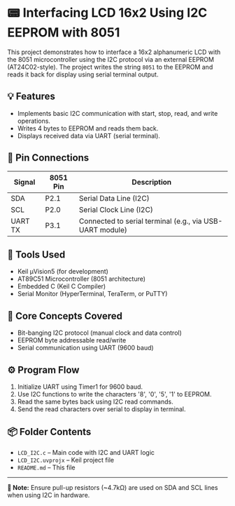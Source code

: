 <h1>📟 Interfacing LCD 16x2 Using I2C EEPROM with 8051</h1>

<p>This project demonstrates how to interface a 16x2 alphanumeric LCD with the 8051 microcontroller using the I2C protocol via an external EEPROM (AT24C02-style). The project writes the string <code>8051</code> to the EEPROM and reads it back for display using serial terminal output.</p>

<h2>💡 Features</h2>
<ul>
  <li>Implements basic I2C communication with start, stop, read, and write operations.</li>
  <li>Writes 4 bytes to EEPROM and reads them back.</li>
  <li>Displays received data via UART (serial terminal).</li>
</ul>

<h2>🔌 Pin Connections</h2>
<table>
  <thead><tr><th>Signal</th><th>8051 Pin</th><th>Description</th></tr></thead>
  <tbody>
    <tr><td>SDA</td><td>P2.1</td><td>Serial Data Line (I2C)</td></tr>
    <tr><td>SCL</td><td>P2.0</td><td>Serial Clock Line (I2C)</td></tr>
    <tr><td>UART TX</td><td>P3.1</td><td>Connected to serial terminal (e.g., via USB-UART module)</td></tr>
  </tbody>
</table>

<h2>🧰 Tools Used</h2>
<ul>
  <li>Keil µVision5 (for development)</li>
  <li>AT89C51 Microcontroller (8051 architecture)</li>
  <li>Embedded C (Keil C Compiler)</li>
  <li>Serial Monitor (HyperTerminal, TeraTerm, or PuTTY)</li>
</ul>

<h2>🧠 Core Concepts Covered</h2>
<ul>
  <li>Bit-banging I2C protocol (manual clock and data control)</li>
  <li>EEPROM byte addressable read/write</li>
  <li>Serial communication using UART (9600 baud)</li>
</ul>

<h2>⚙️ Program Flow</h2>
<ol>
  <li>Initialize UART using Timer1 for 9600 baud.</li>
  <li>Use I2C functions to write the characters '8', '0', '5', '1' to EEPROM.</li>
  <li>Read the same bytes back using I2C read commands.</li>
  <li>Send the read characters over serial to display in terminal.</li>
</ol>

<h2>📦 Folder Contents</h2>
<ul>
  <li><code>LCD_I2C.c</code> – Main code with I2C and UART logic</li>
  <li><code>LCD_I2C.uvprojx</code> – Keil project file</li>
  <li><code>README.md</code> – This file</li>
</ul>

<hr>
<p><strong>📌 Note:</strong> Ensure pull-up resistors (~4.7kΩ) are used on SDA and SCL lines when using I2C in hardware.</p>
